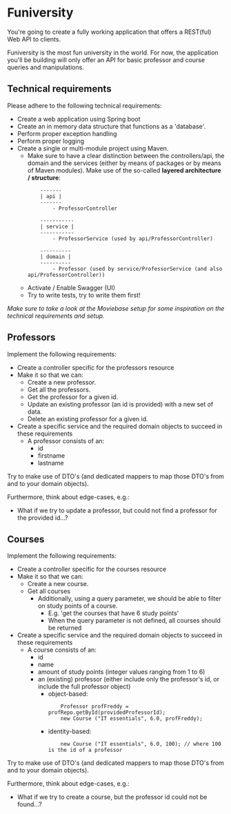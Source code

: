 # Funiversity

You're going to create a fully working application that offers a REST(ful) Web API to clients.

Funiversity is the most fun university in the world. For now, the application you'll be building will only offer an
API for basic professor and course queries and manipulations.

## Technical requirements

Please adhere to the following technical requirements:
- Create a web application using Spring boot
- Create an in memory data structure that functions as a 'database'.
- Perform proper exception handling
- Perform proper logging
- Create a single or multi-module project using Maven.
    - Make sure to have a clear distinction between the controllers/api, the domain and the services
      (either by means of packages or by means of Maven modules). Make use of the so-called **layered architecture / structure**:
        ```
            -------
            | api |     
            -------
                - ProfessorController
                
            -----------
            | service |     
            -----------
                - ProfessorService (used by api/ProfessorController)
            
            ----------
            | domain |     
            ----------
                - Professor (used by service/ProfessorService (and also api/ProfessorController))
        ```
    - Activate / Enable Swagger (UI)
    - Try to write tests, try to write them first!

_Make sure to take a look at the Moviebase setup for some inspiration on the technical requirements and setup._

## Professors

Implement the following requirements:
- Create a controller specific for the professors resource
- Make it so that we can:
    - Create a new professor.
    - Get all the professors.
    - Get the professor for a given id.
    - Update an existing professor (an id is provided) with a new set of data.
    - Delete an existing professor for a given id.
- Create a specific service and the required domain objects to succeed in these requirements
    - A professor consists of an:
        - id
        - firstname
        - lastname

Try to make use of DTO's (and dedicated mappers to map those DTO's from and to your domain objects).

Furthermore, think about edge-cases, e.g.:
- What if we try to update a professor, but could not find a professor for the provided id...?

## Courses

Implement the following requirements:
- Create a controller specific for the courses resource
- Make it so that we can:
    - Create a new course.
    - Get all courses
        - Additionally, using a query parameter, we should be able to filter on study points of a course.
            - E.g. 'get the courses that have 6 study points'
            - When the query parameter is not defined, all courses should be returned
- Create a specific service and the required domain objects to succeed in these requirements
    - A course consists of an:
        - id
        - name
        - amount of study points (integer values ranging from 1 to 6)
        - an (existing) professor (either include only the professor's id, or include the full professor object)
            - object-based:
                ```
                    Professor profFreddy = profRepo.getById(providedProfessorId);
                    new Course ("IT essentials", 6.0, profFreddy);
                ```
            - identity-based:
               ```
                   new Course ("IT essentials", 6.0, 100); // where 100 is the id of a professor
               ```

Try to make use of DTO's (and dedicated mappers to map those DTO's from and to your domain objects).

Furthermore, think about edge-cases, e.g.:
- What if we try to create a course, but the professor id could not be found...?

